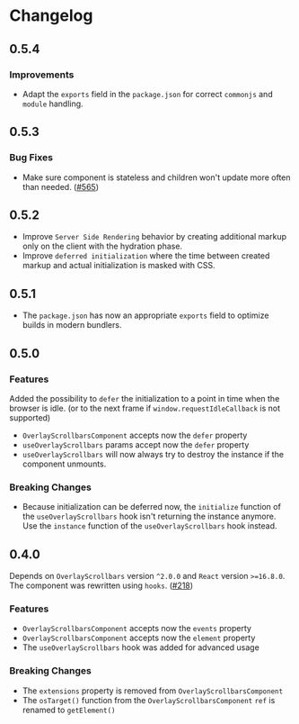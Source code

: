 # Changelog

## 0.5.4

### Improvements

- Adapt the `exports` field in the `package.json` for correct `commonjs` and `module` handling. 

## 0.5.3

### Bug Fixes

- Make sure component is stateless and children won't update more often than needed. ([#565](https://github.com/KingSora/OverlayScrollbars/issues/565))

## 0.5.2

- Improve `Server Side Rendering` behavior by creating additional markup only on the client with the hydration phase.
- Improve `deferred initialization` where the time between created markup and actual initialization is masked with CSS.

## 0.5.1

- The `package.json` has now an appropriate `exports` field to optimize builds in modern bundlers.

## 0.5.0

### Features

Added the possibility to `defer` the initialization to a point in time when the browser is idle. (or to the next frame if `window.requestIdleCallback` is not supported) 
- `OverlayScrollbarsComponent` accepts now the `defer` property
- `useOverlayScrollbars` params accept now the `defer` property
- `useOverlayScrollbars` will now always try to destroy the instance if the component unmounts.

### Breaking Changes

- Because initialization can be deferred now, the `initialize` function of the `useOverlayScrollbars` hook isn't returning the instance anymore. Use the `instance` function of the `useOverlayScrollbars` hook instead.

## 0.4.0

Depends on `OverlayScrollbars` version `^2.0.0` and `React` version `>=16.8.0`.  
The component was rewritten using `hooks`. ([#218](https://github.com/KingSora/OverlayScrollbars/pull/218))

### Features

- `OverlayScrollbarsComponent` accepts now the `events` property
- `OverlayScrollbarsComponent` accepts now the `element` property
- The `useOverlayScrollbars` hook was added for advanced usage 

### Breaking Changes

- The `extensions` property is removed from `OverlayScrollbarsComponent`
- The `osTarget()` function from the `OverlayScrollbarsComponent` `ref` is renamed to `getElement()`